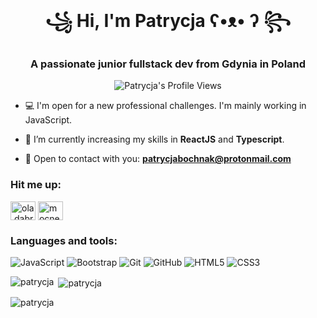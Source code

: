<h1 align="center">꧁ Hi, I'm Patrycja ʕ•ᴥ• ʔ ꧂</h1>
<h3 align="center">A passionate junior fullstack dev from Gdynia in Poland</h3>

<div align="center">
<img src="https://komarev.com/ghpvc/?username=PatrycjaBochnak&style=flat-square&color=green" alt="Patrycja's Profile Views"/>

</div>

- 💻 I'm open for a new professional challenges. I'm mainly working in JavaScript.

- 🥷 I’m currently increasing my skills in **ReactJS** and **Typescript**.

- 📩 Open to contact with you: **patrycjabochnak@protonmail.com**

<h3 align="left">Hit me up:</h3>
<p align="left">
<a href="https://fb.com/patkaoverdosee" target="blank"><img align="center" src="https://raw.githubusercontent.com/rahuldkjain/github-profile-readme-generator/master/src/images/icons/Social/facebook.svg" alt="ola.dabrowska.982" height="30" width="40" /></a>
<a href="https://instagram.com/doseofpatka" target="blank"><img align="center" src="https://raw.githubusercontent.com/rahuldkjain/github-profile-readme-generator/master/src/images/icons/Social/instagram.svg" alt="mocnezarcie" height="30" width="40" /></a>
</p>

<h3 align="left">Languages and tools:</h3>

  ![JavaScript](https://img.shields.io/badge/-JavaScript-black?style=flat-square&logo=javascript) ![Bootstrap](https://img.shields.io/badge/-Bootstrap-563D7C?style=flat-square&logo=bootstrap) ![Git](https://img.shields.io/badge/-Git-black?style=flat-square&logo=git) ![GitHub](https://img.shields.io/badge/-GitHub-181717?style=flat-square&logo=github) ![HTML5](https://img.shields.io/badge/-HTML5-E34F26?style=flat-square&logo=html5&logoColor=white) ![CSS3](https://img.shields.io/badge/-CSS3-1572B6?style=flat-square&logo=css3)
  

<p><img align="left" src="https://github-readme-stats.vercel.app/api/top-langs?username=patrycjabochnak&show_icons=true&locale=en&layout=compact" alt="patrycja" /></p>

<p>&nbsp;<img align="center" src="https://github-readme-stats.vercel.app/api?username=patrycjabochnak&show_icons=true&locale=en" alt="patrycja" /></p>

<p><img align="center" src="https://github-readme-streak-stats.herokuapp.com/?user=patrycjabochnak" alt="patrycja" /></p>

